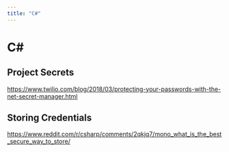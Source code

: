 ```yaml
---
title: "C#"
---
```

# C\#
## Project Secrets
https://www.twilio.com/blog/2018/03/protecting-your-passwords-with-the-net-secret-manager.html

## Storing Credentials
https://www.reddit.com/r/csharp/comments/2qkjq7/mono_what_is_the_best_secure_way_to_store/
